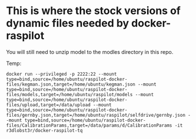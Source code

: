 # This is where the stock versions of dynamic files needed by docker-raspilot
You will still need to unzip model to the modles directory in this repo.

Temp:

```docker run --privileged -p 2222:22 --mount type=bind,source=/home/ubuntu/raspilot-docker-files/kegman.json,target=/home/ubuntu/kegman.json --mount type=bind,source=/home/ubuntu/raspilot-docker-files/models,target=/home/ubuntu/raspilot/models --mount type=bind,source=/home/ubuntu/raspilot-docker-files/upload,target=/data/upload --mount type=bind,source=/home/ubuntu/raspilot-docker-files/gernby.json,target=/home/ubuntu/raspilot/selfdrive/gernby.json --mount type=bind,source=/home/ubuntu/raspilot-docker-files/CalibrationParams,target=/data/params/d/CalibrationParams -it r3dlobst3r/docker-raspilot-tq```
